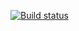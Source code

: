 [![Build status](https://ci.appveyor.com/api/projects/status/0qkkgofdv3lxwtvp?svg=true)](https://ci.appveyor.com/project/Shuragun1981/testingapi)
